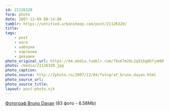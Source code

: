 ```yaml
---
id: 21126320
form: photo
date: 2007-12-09 00:14:00
tumblr: https://untitled.urbansheep.com/post/21126320/
title:
tags:
    - post
    - ноги
    - каблуки
    - картинки
    - девушки
photo_original_url: https://64.media.tumblr.com/78n67m26L2q91bg0b7jmHDMn_640.jpg
photo: /media/21126320.jpg
photo_caption: 
photo_source: http://2photo.ru/2007/12/04/fotograf_bruno_dayan.html
photo_source_url:
photo_source_title:
layout: post-photo.njk
---
```


<p><a href="http://2photo.ru/2007/12/04/fotograf_bruno_dayan.html">Фотограф Bruno Dayan</a> (83 фото - 6.58Mb)</p>
